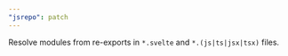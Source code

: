 ```yaml
---
"jsrepo": patch
---
```


Resolve modules from re-exports in `*.svelte` and `*.(js|ts|jsx|tsx)` files.
